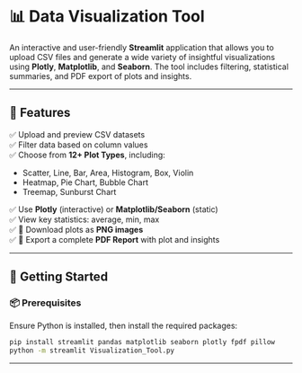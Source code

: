# 📊 Data Visualization Tool

An interactive and user-friendly **Streamlit** application that allows you to upload CSV files and generate a wide variety of insightful visualizations using **Plotly**, **Matplotlib**, and **Seaborn**. The tool includes filtering, statistical summaries, and PDF export of plots and insights.

---

## 🔧 Features

✅ Upload and preview CSV datasets  
✅ Filter data based on column values  
✅ Choose from **12+ Plot Types**, including:
- Scatter, Line, Bar, Area, Histogram, Box, Violin
- Heatmap, Pie Chart, Bubble Chart
- Treemap, Sunburst Chart  

✅ Use **Plotly** (interactive) or **Matplotlib/Seaborn** (static)  
✅ View key statistics: average, min, max  
✅ 📸 Download plots as **PNG images**  
✅ 📄 Export a complete **PDF Report** with plot and insights  

---

## 🚀 Getting Started

### 📦 Prerequisites

Ensure Python is installed, then install the required packages:

```bash
pip install streamlit pandas matplotlib seaborn plotly fpdf pillow
python -m streamlit Visualization_Tool.py
```
---
